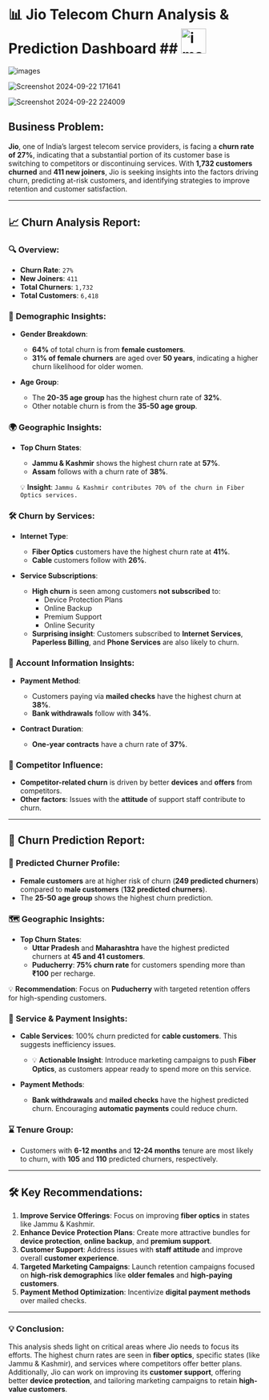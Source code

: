 # 📊 Jio Telecom Churn Analysis & Prediction Dashboard ## <img src="https://github.com/user-attachments/assets/eef56b10-d797-4f69-adf1-5e0a94b57756" alt="images" width="50" height="auto">




![images](https://github.com/user-attachments/assets/eef56b10-d797-4f69-adf1-5e0a94b57756)


![Screenshot 2024-09-22 171641](https://github.com/user-attachments/assets/a9f41791-9ecc-4939-abac-deb8e8e7f4dd)




![Screenshot 2024-09-22 224009](https://github.com/user-attachments/assets/41829e44-c138-472b-8861-00bae0dcd81b)


## Business Problem:

**Jio**, one of India’s largest telecom service providers, is facing a **churn rate of 27%**, indicating that a substantial portion of its customer base is switching to competitors or discontinuing services. With **1,732 customers churned** and **411 new joiners**, Jio is seeking insights into the factors driving churn, predicting at-risk customers, and identifying strategies to improve retention and customer satisfaction.

---

## 📈 Churn Analysis Report:

### 🔍 **Overview:**
- **Churn Rate**: `27%`
- **New Joiners**: `411`
- **Total Churners**: `1,732`
- **Total Customers**: `6,418`

### 🎯 **Demographic Insights:**
- **Gender Breakdown**: 
  - **64%** of total churn is from **female customers**.
  - **31% of female churners** are aged over **50 years**, indicating a higher churn likelihood for older women.
  
- **Age Group**: 
  - The **20-35 age group** has the highest churn rate of **32%**.
  - Other notable churn is from the **35-50 age group**.

### 🌍 **Geographic Insights:**
- **Top Churn States**:
  - **Jammu & Kashmir** shows the highest churn rate at **57%**.
  - **Assam** follows with a churn rate of **38%**.
  
  💡 **Insight**: `Jammu & Kashmir contributes 70% of the churn in Fiber Optics services.`
  
### 🛠️ **Churn by Services**:
- **Internet Type**:
  - **Fiber Optics** customers have the highest churn rate at **41%**.
  - **Cable** customers follow with **26%**.
  
- **Service Subscriptions**:
  - **High churn** is seen among customers **not subscribed** to:
    - Device Protection Plans
    - Online Backup
    - Premium Support
    - Online Security
  - **Surprising insight**: Customers subscribed to **Internet Services**, **Paperless Billing**, and **Phone Services** are also likely to churn.

### 📑 **Account Information Insights**:
- **Payment Method**:
  - Customers paying via **mailed checks** have the highest churn at **38%**.
  - **Bank withdrawals** follow with **34%**.
  
- **Contract Duration**:
  - **One-year contracts** have a churn rate of **37%**.
  
### 🔑 **Competitor Influence**:
- **Competitor-related churn** is driven by better **devices** and **offers** from competitors.
- **Other factors**: Issues with the **attitude** of support staff contribute to churn.

---

## 🔮 Churn Prediction Report:

### 🚻 **Predicted Churner Profile**:
- **Female customers** are at higher risk of churn (**249 predicted churners**) compared to **male customers** (**132 predicted churners**).
- The **25-50 age group** shows the highest churn prediction.

### 🗺️ **Geographic Insights**:
- **Top Churn States**:
  - **Uttar Pradesh** and **Maharashtra** have the highest predicted churners at **45 and 41 customers**.
  - **Puducherry**: **75% churn rate** for customers spending more than **₹100** per recharge.

💡 **Recommendation**: Focus on **Puducherry** with targeted retention offers for high-spending customers.

### 🔧 **Service & Payment Insights**:
- **Cable Services**: 100% churn predicted for **cable customers**. This suggests inefficiency issues.
  - 💡 **Actionable Insight**: Introduce marketing campaigns to push **Fiber Optics**, as customers appear ready to spend more on this service.
  
- **Payment Methods**:
  - **Bank withdrawals** and **mailed checks** have the highest predicted churn. Encouraging **automatic payments** could reduce churn.

### ⌛ **Tenure Group**:
- Customers with **6-12 months** and **12-24 months** tenure are most likely to churn, with **105** and **110** predicted churners, respectively.

---

## 🛠️ **Key Recommendations**:
1. **Improve Service Offerings**: Focus on improving **fiber optics** in states like Jammu & Kashmir.
2. **Enhance Device Protection Plans**: Create more attractive bundles for **device protection**, **online backup**, and **premium support**.
3. **Customer Support**: Address issues with **staff attitude** and improve overall **customer experience**.
4. **Targeted Marketing Campaigns**: Launch retention campaigns focused on **high-risk demographics** like **older females** and **high-paying customers**.
5. **Payment Method Optimization**: Incentivize **digital payment methods** over mailed checks.

---

### 💡 Conclusion:

This analysis sheds light on critical areas where Jio needs to focus its efforts. The highest churn rates are seen in **fiber optics**, specific states (like Jammu & Kashmir), and services where competitors offer better plans. Additionally, Jio can work on improving its **customer support**, offering better **device protection**, and tailoring marketing campaigns to retain **high-value customers**.
